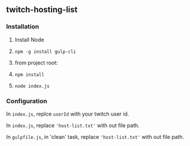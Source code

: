 ## twitch-hosting-list

### Installation

1. Install Node

1. `npm -g install gulp-cli`

1. from project root:

  1. `npm install`

  1. `node index.js`

### Configuration

In `index.js`, replce `userId` with your twitch user id.

In `index.js`, replace `'host-list.txt'` with out file path.

In `gulpfile.js`, in 'clean' task, replace `'host-list.txt'` with out file path.
